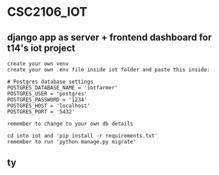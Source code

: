 # CSC2106_IOT

## django app as server + frontend dashboard for t14's iot project
```
create your own venv
create your own .env file inside iot folder and paste this inside:

# Postgres database settings
POSTGRES_DATABASE_NAME = 'iotfarmer'
POSTGRES_USER = 'postgres'
POSTGRES_PASSWORD = '1234'
POSTGRES_HOST = 'localhost'
POSTGRES_PORT = '5432'

remember to change to your own db details
```
```
cd into iot and 'pip install -r requirements.txt'
remember to run 'python manage.py migrate'
```
## ty